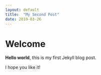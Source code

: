 ```yaml
---
layout: default
title:  "My Second Post"
date: 2019-03-26
---
```


# Welcome

**Hello world**, this is my first Jekyll blog post.

I hope you like it!
